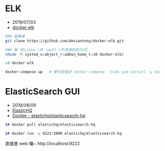 # ELK

- 2019/07/03
- [docker-elk](https://github.com/deviantony/docker-elk#host-setup)


```bash
### 載專案
git clone https://github.com/deviantony/docker-elk.git

### 解 SELinux (非 root) (不是很好的方式)
chcon -R system_u:object_r:admin_home_t:s0 docker-elk/

cd docker-elk

docker-compose up   # 要先安裝好 docker compose 「sudo yum install -y docker-compose」
```

# ElasticSearch GUI

- 2019/08/09
- [ElasticHQ](https://www.elastichq.org/index.html)
- [Docker - elastichq/elasticsearch-hq](https://hub.docker.com/r/elastichq/elasticsearch-hq/)

```bash
$# docker pull elastichq/elasticsearch-hq

$# docker run -p 9222:5000 elastichq/elasticsearch-hq
```

直接進 web 囉~ http://localhost:9222
